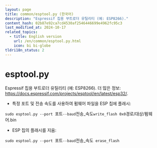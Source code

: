 ```yaml
---
layout: page
title: common/esptool.py (한국어)
description: "Espressif 칩용 부트로더 유틸리티 (예: ESP8266)."
content_hash: 02b87e92ca7cd4530af2546446699e4962fc95c3
last_modified_at: 2024-10-17
related_topics:
  - title: English version
    url: /en/common/esptool.py.html
    icon: bi bi-globe
tldri18n_status: 2
---
```

# esptool.py

Espressif 칩용 부트로더 유틸리티 (예: ESP8266).
더 많은 정보: <https://docs.espressif.com/projects/esptool/en/latest/esp32/>.

- 특정 포트 및 전송 속도를 사용하여 펌웨어 파일을 ESP 칩에 플래시:

`sudo esptool.py --port `<span class="tldr-var badge badge-pill bg-dark-lm bg-white-dm text-white-lm text-dark-dm font-weight-bold">포트</span>` --baud `<span class="tldr-var badge badge-pill bg-dark-lm bg-white-dm text-white-lm text-dark-dm font-weight-bold">전송_속도</span>` write_flash 0x0 `<span class="tldr-var badge badge-pill bg-dark-lm bg-white-dm text-white-lm text-dark-dm font-weight-bold">경로/대상/펌웨어.bin</span>

- ESP 칩의 플래시를 지움:

`sudo esptool.py --port `<span class="tldr-var badge badge-pill bg-dark-lm bg-white-dm text-white-lm text-dark-dm font-weight-bold">포트</span>` --baud `<span class="tldr-var badge badge-pill bg-dark-lm bg-white-dm text-white-lm text-dark-dm font-weight-bold">전송_속도</span>` erase_flash`
